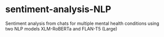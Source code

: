 # sentiment-analysis-NLP
Sentiment analysis from chats for multiple mental health conditions using two NLP models XLM-RoBERTa and FLAN-T5 (Large)
